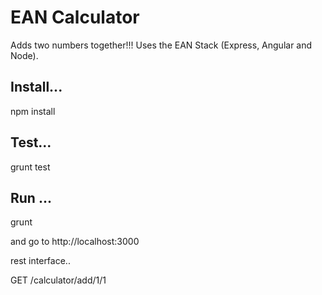 # EAN Calculator
Adds two numbers together!!!
Uses the EAN Stack (Express, Angular and Node).
## Install...
npm install
## Test...
grunt test
## Run ...
grunt

and go to http://localhost:3000

rest interface..

GET /calculator/add/1/1